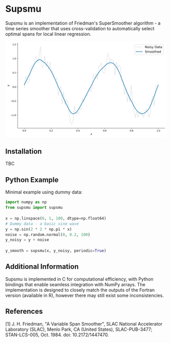 # Supsmu

Supsmu is an implementation of Friedman's SuperSmoother algorithm - a time series smoother that uses
cross-validation to automatically select optimal spans for local linear regression.

![A comparison of noisy data and its smoothed version using Supsmu](assets/smoothing_comparison.png "Smoothing Comparison")

## Installation

TBC

## Python Example
Minimal example using dummy data:

```Python
import numpy as np
from supsmu import supsmu

x = np.linspace(0, 1, 100, dtype=np.float64)
# Dummy data - a basic sine wave
y = np.sin(2 * 2 * np.pi * x)
noise = np.random.normal(0, 0.2, 100)
y_noisy = y + noise

y_smooth = supsmu(x, y_noisy, periodic=True)
```

## Additional Information
Supsmu is implemented in C for computational efficiency, with Python bindings that enable seamless
integration with NumPy arrays.
The implementation is designed to closely match the outputs of the Fortran version (available in R),
however there may still exist some inconsistencies.


## References
[1] J. H. Friedman, "A Variable Span Smoother", SLAC National Accelerator Laboratory (SLAC),
Menlo Park, CA (United States), SLAC-PUB-3477; STAN-LCS-005, Oct. 1984. doi: 10.2172/1447470.

